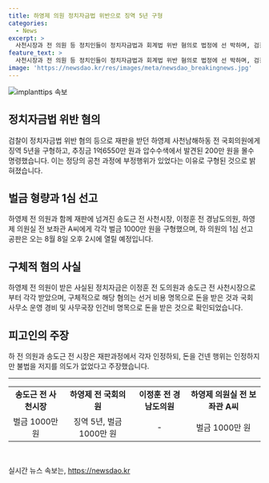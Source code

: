 ```yaml
---
title: 하영제 의원 정치자금법 위반으로 징역 5년 구형
categories:
  - News
excerpt: >
  사천시장과 전 의원 등 정치인들이 정치자금법과 회계법 위반 혐의로 법정에 선 박하며, 검찰이 형량을 구형한 사실이 알려졌다. 징역형과 벌금이 구형된 가운데, 해당 법률 위반 이유와 선고 일정이 상세히 전해졌다. 특히, 의원과 시장 등이 불법 정치자금을 주고 받은 혐의가 드러났으며, 1심 선고는 오는 8월 8일에 진행된다. 지난 재판에서는 송도근 전 시장과 하영제 전 의원 등이 혐의를 일부 인정했으며, 특별당비성격을 주장하는 등 변론이 이어졌다.
feature_text: >
  사천시장과 전 의원 등 정치인들이 정치자금법과 회계법 위반 혐의로 법정에 선 박하며, 검찰이 형량을 구형한 사실이 알려졌다. 징역형과 벌금이 구형된 가운데, 해당 법률 위반 이유와 선고 일정이 상세히 전해졌다. 특히, 의원과 시장 등이 불법 정치자금을 주고 받은 혐의가 드러났으며, 1심 선고는 오는 8월 8일에 진행된다. 지난 재판에서는 송도근 전 시장과 하영제 전 의원 등이 혐의를 일부 인정했으며, 특별당비성격을 주장하는 등 변론이 이어졌다.
image: 'https://newsdao.kr/res/images/meta/newsdao_breakingnews.jpg'
---
```


<p><img src="https://newsdao.kr/res/images/meta/newsdao_breakingnews.jpg" alt="implanttips 속보" /></p>

<h2 data-ke-size="size26">정치자금법 위반 혐의</h2>

<p data-ke-size="size16">검찰이 정치자금법 위반 혐의 등으로 재판을 받던 하영제 사천남해하동 전 국회의원에게 징역 5년을 구형하고, 추징금 1억6550만 원과 압수수색에서 발견된 200만 원을 몰수 명령했습니다. 이는 정당의 공천 과정에 부정행위가 있었다는 이유로 구형된 것으로 밝혀졌습니다.</p>

<h2 data-ke-size="size26">벌금 형량과 1심 선고</h2>

<p data-ke-size="size16">하영제 전 의원과 함께 재판에 넘겨진 송도근 전 사천시장, 이정훈 전 경남도의원, 하영제 의원실 전 보좌관 A씨에게 각각 벌금 1000만 원을 구형했으며, 하 의원의 1심 선고 공판은 오는 8월 8일 오후 2시에 열릴 예정입니다.</p>

<h2 data-ke-size="size26">구체적 혐의 사실</h2>

<p data-ke-size="size16">하영제 전 의원이 받은 사실된 정치자금은 이정훈 전 도의원과 송도근 전 사천시장으로부터 각각 받았으며, 구체적으로 해당 혐의는 선거 비용 명목으로 돈을 받은 것과 국회 사무소 운영 경비 및 사무국장 인건비 명목으로 돈을 받은 것으로 확인되었습니다.</p>

<h2 data-ke-size="size26">피고인의 주장</h2>

<p data-ke-size="size16">하 전 의원과 송도근 전 시장은 재판과정에서 각자 인정하되, 돈을 건넨 행위는 인정하지만 불법을 저지를 의도가 없었다고 주장했습니다.</p>

<hr>

<table>
    <tbody>
        <tr>
            <td style="text-align: center; height: 17px;"><b>송도근 전 사천시장</b></td>
            <td style="text-align: center; height: 17px;"><b>하영제 전 국회의원</b></td>
            <td style="text-align: center; height: 17px;"><b>이정훈 전 경남도의원</b></td>
            <td style="text-align: center; height: 17px;"><b>하영제 의원실 전 보좌관 A씨</b></td>
        </tr>
        <tr>
            <td style="text-align: center; height: 17px;">벌금 1000만 원</td>
            <td style="text-align: center; height: 17px;">징역 5년, 벌금 1000만 원</td>
            <td style="text-align: center; height: 17px;">-</td>
            <td style="text-align: center; height: 17px;">벌금 1000만 원</td>
        </tr>
    </tbody>
</table>

<p data-ke-size="size16">&nbsp;</p>
실시간 뉴스 속보는, <a href="https://newsdao.kr" rel="dofollow">https://newsdao.kr</a>


